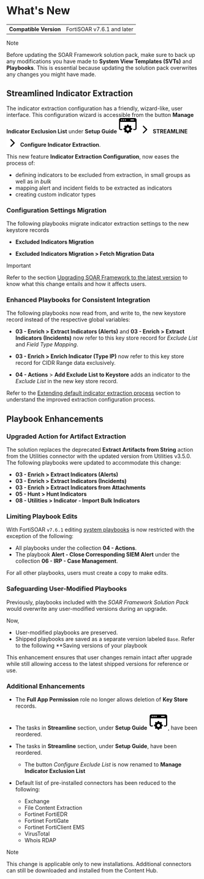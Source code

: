 # What's New

<table>
    <tr>
        <th>Compatible Version</th>
        <td>FortiSOAR v7.6.1 and later</td>
    </tr>
</table>

>[!Note]
>Before updating the SOAR Framework solution pack, make sure to back up any modifications you have made to **System View Templates (SVTs)** and **Playbooks**. This is essential because updating the solution pack overwrites any changes you might have made.

## Streamlined Indicator Extraction

The indicator extraction configuration has a friendly, wizard-like, user interface. This configuration wizard is accessible from the button **Manage Indicator Exclusion List** under **Setup Guide** ![setup guide icon](./docs/res/icon-setup-guide.svg) ![chevron right icon](./docs/res/icon-chevron-right.svg) **STREAMLINE** ![chevron right icon](./docs/res/icon-chevron-right.svg) **Configure Indicator Extraction**.

This new feature **Indicator Extraction Configuration**, now eases the process of:

- defining indicators to be excluded from extraction, in small groups as well as in *bulk*
- mapping alert and incident fields to be extracted as indicators
- creating custom indicator types

### Configuration Settings Migration

The following playbooks migrate indicator extraction settings to the new keystore records

- **Excluded Indicators Migration**

- **Excluded Indicators Migration > Fetch Migration Data**

>[!Important]
> Refer to the section [Upgrading SOAR Framework to the latest version](./docs/upgrading-sfsp-to-latest.md) to know what this change entails and how it affects users.

### Enhanced Playbooks for Consistent Integration

The following playbooks now read from, and write to, the new keystore record instead of the respective global variables:

- **03 - Enrich > Extract Indicators (Alerts)** and **03 - Enrich > Extract Indicators (Incidents)** now refer to this key store record for *Exclude List* and *Field Type Mapping*.

- **03 - Enrich > Enrich Indicator (Type IP)** now refer to this key store record for CIDR Range data exclusively.

- **04 - Actions** > **Add Exclude List to Keystore** adds an indicator to the *Exclude List* in the new key store record.

Refer to the [Extending default indicator extraction process](./docs/extending-default-indicator-extraction-process.md) section to understand the improved extraction configuration process.

## Playbook Enhancements

### Upgraded Action for Artifact Extraction

The solution replaces the deprecated **Extract Artifacts from String** action from the Utilities connector with the updated version from Utilities v3.5.0. The following playbooks were updated to accommodate this change:

- **03 - Enrich > Extract Indicators (Alerts)**
- **03 - Enrich > Extract Indicators (Incidents)**
- **03 - Enrich > Extract Indicators from Attachments**
- **05 - Hunt > Hunt Indicators**
- **08 - Utilities > Indicator - Import Bulk Indicators**

### Limiting Playbook Edits

With FortiSOAR `v7.6.1` editing [system playbooks](./docs/contents.md#playbook-collection) is now restricted with the exception of the following:

- All playbooks under the collection **04 - Actions**.
- The playbook  **Alert - Close Corresponding SIEM Alert** under the collection **06 - IRP - Case Management**.

For all other playbooks, users must create a copy to make edits.

### Safeguarding User-Modified Playbooks

Previously, playbooks included with the *SOAR Framework Solution Pack* would overwrite any user-modified versions during an upgrade.

Now,
- User-modified playbooks are preserved.
- Shipped playbooks are saved as a separate version labeled `Base`. Refer to the following **Saving versions of your playbook

This enhancement ensures that user changes remain intact after upgrade while still allowing access to the latest shipped versions for reference or use.

### Additional Enhancements

- The **Full App Permission** role no longer allows deletion of **Key Store** records.

- The tasks in **Streamline** section, under **Setup Guide** ![setup guide icon](./docs/res/icon-setup-guide.svg), have been reordered.

- The tasks in **Streamline** section, under **Setup Guide**, have been reordered.

    - The button *Configure Exclude List* is now renamed to **Manage Indicator Exclusion List**  

- Default list of pre-installed connectors has been reduced to the following:

    - Exchange
    - File Content Extraction
    - Fortinet FortiEDR
    - Fortinet FortiGate
    - Fortinet FortiClient EMS
    - VirusTotal
    - Whois RDAP

> [!Note]
> This change is applicable only to new installations. Additional connectors can still be downloaded and installed from the Content Hub.
